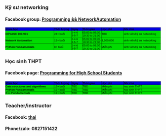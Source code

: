 ### Kỹ sư networking 
#### Facebook group: [Programming && NetworkAutomation](https://www.facebook.com/groups/programmingna2001/)
![course2](course2.png)            
### Học sinh THPT  
#### Facebook page: [Programming for High School Students](https://www.facebook.com/programminghss/)
![course1](course1.png)       
### Teacher/instructor 
#### Facebook: [thai](https://www.facebook.com/thaiquocvo2001)                                      
#### Phone/zalo: 0827151422                                       
